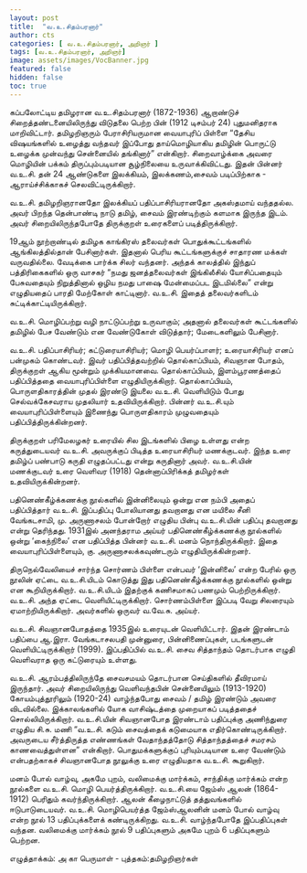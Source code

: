 ```yaml
---
layout: post
title:  "வ.உ.சிதம்பரனார்"
author: cts
categories: [ வ.உ.சிதம்பரனார், அறிஞர் ]
tags: [வ.உ.சிதம்பரனார், அறிஞர்]
image: assets/images/VocBanner.jpg
featured: false
hidden: false
toc: true
---
```


கப்பலோட்டிய தமிழரான வ.உ.சிதம்பரனார் (1872-1936) ஆறாண்டுச் சிறைத்தண்டனையிலிருந்து விடுதலை பெற்ற பின் (1912 டிசம்பர் 24) புதுமனிதராக மாறிவிட்டார். தமிழறிஞரும் பேராசிரியருமான வையாபுரிப் பிள்ளை “தேசிய விஷயங்களில் உழைத்து வந்தவர் இப்போது தாய்மொழியாகிய தமிழின் பொருட்டு உழைக்க முன்வந்து சென்னையில் தங்கினார்” என்கிறார். சிறைவாழ்க்கை அவரை மொழியின் பக்கம் திருப்பும்படியான சூழ்நிலையை உருவாக்கிவிட்டது. இதன் பின்னர் வ.உ.சி. தன் 24 ஆண்டுகளை இலக்கியம், இலக்கணம்,சைவம் படிப்பிற்காக - ஆராய்ச்சிக்காகச் செலவிட்டிருக்கிறார். 

வ.உ.சி. தமிழறிஞரானதோ இலக்கியப் பதிப்பாசிரியரானதோ அகஸ்தமாய் வந்ததல்ல. அவர் பிறந்த தென்பாண்டி நாடு தமிழ், சைவம் இரண்டிற்கும் களமாக இருந்த இடம். அவர் சிறையிலிருந்தபோதே திருக்குறள் உரைகளைப் படித்திருக்கிறார். 

19ஆம் நூற்றாண்டில் தமிழக காங்கிரஸ் தலைவர்கள் பொதுக்கூட்டங்களில் ஆங்கிலத்தில்தான் பேசினார்கள். இதனால் பெரிய கூட்டங்களுக்குச் சாதாரண மக்கள் வருவதில்லை. வேடிக்கை பார்க்க சிலர் வந்தனர். அந்தக் காலத்தில் இந்துப் பத்திரிகைகளில் ஒரு வாசகர் “நமது ஜனத்தலைவர்கள் இங்கிலீசில் யோசிப்பதையும் பேசுவதையும் நிறுத்தினால் ஒழிய நமது பாஷை மேன்மைப்பட இடமில்லை” என்று எழுதியதைப் பாரதி மேற்கோள் காட்டினார். வ.உ.சி. இதைத் தலைவர்களிடம் சுட்டிக்காட்டியிருக்கிறார். 

வ.உ.சி. மொழிப்பற்று வழி நாட்டுப்பற்று உருவாகும்; அதனால் தலைவர்கள் கூட்டங்களில் தமிழில் பேச வேண்டும் என வேண்டுகோள் விடுத்தார்; மேடைகளிலும் பேசினார். 

வ.உ.சி. பதிப்பாசிரியர்; கட்டுரையாசிரியர்; மொழி பெயர்ப்பாளர்; உரையாசிரியர் எனப் பன்முகம் கொண்டவர். இவர் பதிப்பித்தவற்றில் தொல்காப்பியம், சிவஞான போதம், திருக்குறள் ஆகிய மூன்றும் முக்கியமானவை. தொல்காப்பியம், இளம்பூரணத்தைப் பதிப்பித்ததை வையாபுரிப்பிள்ளை எழுதியிருக்கிறார். தொல்காப்பியம், பொருளதிகாரத்தின் முதல் இரண்டு இயலை வ.உ.சி. வெளியிடும் போது செல்வக்கேசவராய முதலியார் உதவியிருக்கிறார். பின்னர் வ.உ.சி.யும் வையாபுரிப்பிள்ளையும் இணைந்து பொருளதிகாரம் முழுவதையும் பதிப்பித்திருக்கின்றனர். 

திருக்குறள் பரிமேலழகர் உரையில் சில இடங்களில் பிழை உள்ளது என்ற கருத்துடையவர் வ.உ.சி. அவருக்குப் பிடித்த உரையாசிரியர் மணக்குடவர். இந்த உரை தமிழ்ப் பண்பாடு கருதி எழுதப்பட்டது என்று கருதினார் அவர். வ.உ.சி.யின் மணக்குடவர் உரை வெளிவர (1918) தென்னாப்பிரிக்கத் தமிழர்கள் உதவியிருக்கின்றனர். 

பதினெண்கீழ்க்கணக்கு நூல்களில் இன்னிலையும் ஒன்று என நம்பி அதைப் பதிப்பித்தார் வ.உ.சி. இப்பதிப்பு போலியானது தவறானது என மயிலை சீனி வேங்கடசாமி, மு. அருணாசலம் போன்றோர் எழுதிய பின்பு வ.உ.சி.யின் பதிப்பு தவறானது என்று தெரிந்தது. 1931இல் அனந்தராம அய்யர் பதினெண்கீழ்க்கணக்கு நூல்களில் ஒன்று ‘கைந்நிலை’ என பதிப்பித்த பின்னர் வ.உ.சி. மனம் நொந்திருக்கிறார். இதை வையாபுரிப்பிள்ளையும், கு. அருணாசலக்கவுண்டரும் எழுதியிருக்கின்றனர். 

திருநெல்வேலியைச் சார்ந்த சொர்ணம் பிள்ளை என்பவர் ‘இன்னிலை’ என்ற பேரில் ஒரு நூலின் ஏட்டை வ.உ.சி.யிடம் கொடுத்து இது பதினெண்கீழ்க்கணக்கு நூல்களில் ஒன்று என கூறியிருக்கிறார். வ.உ.சி.யிடம் இதற்குக் கணிசமாகப் பணமும் பெற்றிருக்கிறார். வ.உ.சி. அந்த ஏட்டை வெளியிட்டிருக்கிறார். சொர்ணம்பிள்ளை இப்படி வேறு சிலரையும் ஏமாற்றியிருக்கிறார். அவர்களில் ஒருவர் வ.வே.சு. அய்யர். 

வ.உ.சி. சிவஞானபோதத்தை 1935இல் உரையுடன் வெளியிட்டார். இதன் இரண்டாம் பதிப்பை ஆ.இரா. வேங்கடாசலபதி முன்னுரை, பின்னிணைப்புகள், படங்களுடன் வெளியிட்டிருக்கிறார் (1999). இப்பதிப்பில் வ.உ.சி. சைவ சித்தாந்தம் தொடர்பாக எழுதி வெளிவராத ஒரு கட்டுரையும் உள்ளது. 

வ.உ.சி. ஆரம்பத்திலிருந்தே சைவசமயம் தொடர்பான செய்திகளில் தீவிரமாய் இருந்தார். அவர் சிறையிலிருந்து வெளிவந்தபின் சென்னையிலும் (1913-1920) கோயம்புத்தூரிலும் (1920-24) வாழ்ந்தபோது சைவம் / தமிழ் இரண்டும் அவரை விடவில்லை. இக்காலங்களில் யோக வாசிஷ்டத்தை முறையாகப் படித்ததைச் சொல்லியிருக்கிறார். வ.உ.சி.யின் சிவஞானபோத இரண்டாம் பதிப்புக்கு அணிந்துரை எழுதிய சி.சு. மணி “வ.உ.சி. கடும் சைவத்தைக் கடுமையாக எதிர்கொண்டிருக்கிறார். அவருடைய சீர்த்திருத்த எண்ணங்கள் வேதாந்தத்தோடு சித்தாந்தத்தைச் சமரசம் காணவைத்துள்ளன” என்கிறார். பொதுமக்களுக்குப் புரியும்படியான உரை வேண்டும் என்பதற்காகச் சிவஞானபோத நூலுக்கு உரை எழுதியதாக வ.உ.சி. கூறுகிறார். 

மனம் போல் வாழ்வு, அகமே புறம், வலிமைக்கு மார்க்கம், சாந்திக்கு மார்க்கம் என்ற நூல்களை வ.உ.சி. மொழி பெயர்த்திருக்கிறார். வ.உ.சி.யை ஜேம்ஸ் ஆலன் (1864-1912) பெரிதும் கவர்ந்திருக்கிறார். ஆலன் கீழைநாட்டுத் தத்துவங்களில் ஈடுபாடுடையவர். வ.உ.சி. மொழிபெயர்த்த ஜேம்ஸ்ஆலனின் மனம் போல் வாழ்வு என்ற நூல் 13 பதிப்புக்களைக் கண்டிருக்கிறது. வ.உ.சி. வாழ்ந்தபோதே இப்பதிப்புகள் வந்தன. வலிமைக்கு மார்க்கம் நூல் 9 பதிப்புகளும் அகமே புறம் 6 பதிப்புகளும் பெற்றன.

எழுத்தாக்கம்: அ கா பெருமாள்  - புத்தகம்:தமிழறிஞர்கள்